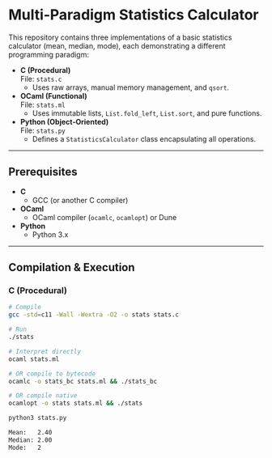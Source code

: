 # Multi‑Paradigm Statistics Calculator

This repository contains three implementations of a basic statistics calculator (mean, median, mode), each demonstrating a different programming paradigm:

- **C (Procedural)**  
  File: `stats.c`  
  - Uses raw arrays, manual memory management, and `qsort`.
- **OCaml (Functional)**  
  File: `stats.ml`  
  - Uses immutable lists, `List.fold_left`, `List.sort`, and pure functions.
- **Python (Object‑Oriented)**  
  File: `stats.py`  
  - Defines a `StatisticsCalculator` class encapsulating all operations.

---

## Prerequisites

- **C**  
  - GCC (or another C compiler)  
- **OCaml**  
  - OCaml compiler (`ocamlc`, `ocamlopt`) or Dune  
- **Python**  
  - Python 3.x  

---

## Compilation & Execution

### C (Procedural)

```bash
# Compile
gcc -std=c11 -Wall -Wextra -O2 -o stats stats.c

# Run
./stats

# Interpret directly
ocaml stats.ml

# OR compile to bytecode
ocamlc -o stats_bc stats.ml && ./stats_bc

# OR compile native
ocamlopt -o stats stats.ml && ./stats

python3 stats.py

Mean:   2.40
Median: 2.00
Mode:   2

